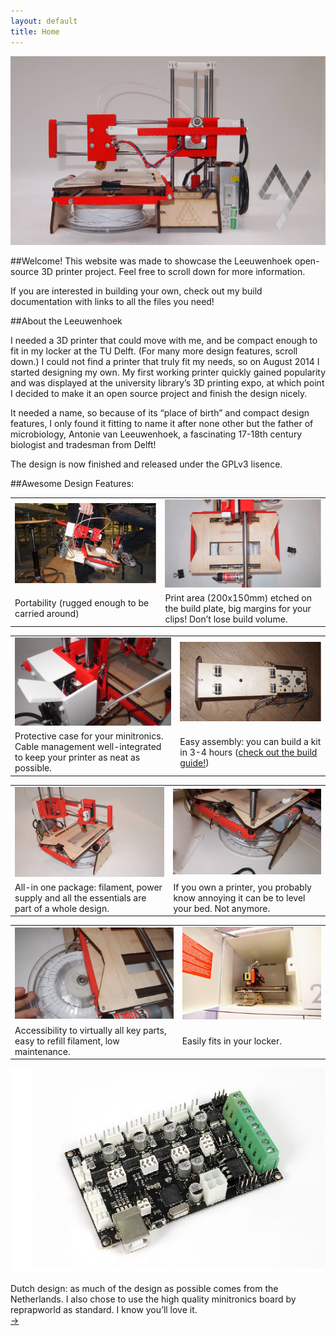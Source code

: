 ```yaml
---
layout: default
title: Home
---
```



![header](/imgs/header.jpg "header")

##Welcome!
This website was made to showcase the Leeuwenhoek open-source 3D printer project. Feel free to scroll down for more information. 

If you are interested in building your own, check out my build documentation with links to all the files you need!

##About the Leeuwenhoek

I needed a 3D printer that could move with me, and be compact enough to fit in my locker at the TU Delft. (For many more design features, scroll down.)
I could not find a printer that truly fit my needs, so on August 2014 I started designing my own. My first working printer quickly gained popularity and was displayed at the university library’s 3D printing expo, at which point I decided to make it an open source project and finish the design nicely.

It needed a name, so because of its “place of birth” and compact design features, I only found it fitting to name it after none other but the father of microbiology, Antonie van Leeuwenhoek, a fascinating 17-18th century biologist and tradesman from Delft!

The design is now finished and released under the GPLv3 lisence.


##Awesome Design Features:

<table>
<tr>
     <td class="tab"><img src="/imgs/portability.jpg" alt="Portability"></td>
     <td class="tab"><img src="/imgs/printaera.jpg" alt="Print aera"></td>
</tr>
   <tr>
       <td class="tab">Portability (rugged enough to be carried around)</td>
       <td class="tab">Print area (200x150mm) etched on the build plate, big margins for your clips! Don’t lose build volume.</td>
   </tr>
</table>
<table>
	<tr>
     <td class="tab"><img src="/imgs/minitronic.jpg" alt="minitronic"></td>
     <td class="tab"><img src="/imgs/assembly.jpg" alt="Build"></td>
</tr>
   <tr>
       <td class="tab">Protective case for your minitronics. Cable management well-integrated to keep your printer as neat as possible.</td>
       <td class="tab">Easy assembly: you can build a kit in 3-4 hours (<a href="http://dymensional.github.io/build/">check out the build guide!</a>)</td>
   </tr>
</table>
<table>
	<tr>
     <td class="tab"><img src="/imgs/print1.jpg" alt="printer"></td>
     <td class="tab"><img src="/imgs/print2.jpg" alt="printer"></td>
</tr>
   <tr>
       <td class="tab">All-in one package: filament, power supply and all the essentials are part of a whole design.</td>
       <td class="tab">If you own a printer, you probably know annoying it can be to level your bed. Not anymore.</td>
   </tr>
</table>
<table>
	<tr>
     <td class="tab"><img src="/imgs/print3.jpg" alt="printer"></td>
     <td class="tab"><img src="/imgs/locker.jpg" alt="locker"></td>
</tr>
   <tr>
       <td class="tab">Accessibility to virtually all key parts, easy to refill filament, low maintenance.</td>
       <td class="tab">Easily fits in your locker.</td>
   </tr>
</table>

![Mainboard](/imgs/mainboard.jpg "mainboard")

Dutch design: as much of the design as possible comes from the Netherlands. I also chose to use the high quality minitronics board by reprapworld as standard. I know you’ll love it.</br>
<a class="arrow-link" href="/services">
&#x2192;
</a>
